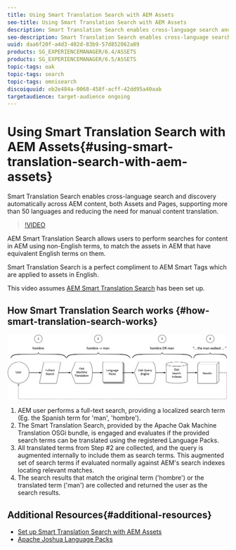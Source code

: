 ```yaml
---
title: Using Smart Translation Search with AEM Assets
seo-title: Using Smart Translation Search with AEM Assets
description: Smart Translation Search enables cross-language search and discovery automatically across AEM content, both Assets and Pages, supporting more than 50 languages and reducing the need for manual content translation.
seo-description: Smart Translation Search enables cross-language search and discovery automatically across AEM content, both Assets and Pages, supporting more than 50 languages and reducing the need for manual content translation.
uuid: daa6f20f-a4d3-402d-83b9-57d852062a89
products: SG_EXPERIENCEMANAGER/6.4/ASSETS
products: SG_EXPERIENCEMANAGER/6.5/ASSETS
topic-tags: oak
topic-tags: search
topic-tags: omnisearch
discoiquuid: eb2e484a-0068-458f-acff-42dd95a40aab
targetaudience: target-audience ongoing
---
```


# Using Smart Translation Search with AEM Assets{#using-smart-translation-search-with-aem-assets}

Smart Translation Search enables cross-language search and discovery automatically across AEM content, both Assets and Pages, supporting more than 50 languages and reducing the need for manual content translation.

>[!VIDEO](https://video.tv.adobe.com/v/21297/?quality=9)

AEM Smart Translation Search allows users to perform searches for content in AEM using non-English terms, to match the assets in AEM that have equivalent English terms on them.

Smart Translation Search is a perfect compliment to AEM Smart Tags which are applied to assets in English.

This video assumes [AEM Smart Translation Search](smart-translation-search-technical-video-setup.md) has been set up.

## How Smart Translation Search works {#how-smart-translation-search-works}

![Smart Translation Search Flow Diagram](assets/smart-translation-search-flow.png)

1. AEM user performs a full-text search, providing a localized search term (Eg. the Spanish term for 'man', 'hombre').
2. The Smart Translation Search, provided by the Apache Oak Machine Translation OSGi bundle, is engaged and evaluates if the provided search terms can be translated using the registered Language Packs.
3. All translated terms from Step #2 are collected, and the query is augmented internally to include them as search terms. This augmented set of search terms if evaluated normally against AEM's search indexes locating relevant matches.
4. The search results that match the original term ('hombre') or the translated term ('man') are collected and returned the user as the search results.

## Additional Resources{#additional-resources}

* [Set up Smart Translation Search with AEM Assets](smart-translation-search-technical-video-setup.md)
* [Apache Joshua Language Packs](https://cwiki.apache.org/confluence/display/JOSHUA/Language+Packs)